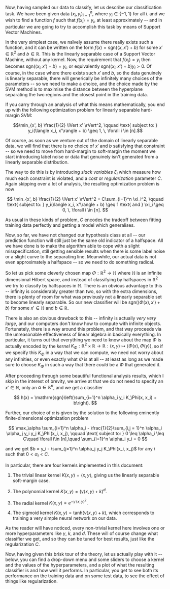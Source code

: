 Now, having sampled our data to classify, let us describe our classification task. We have been given data $(x_i,\, y_i)_{i=1}^n$, where $y_i \in \{-1,1\}$ for all $i$. and we wish to find a function $f$ such that $f(x_i) = y_i$, at least approximately -- and in particular we are going to try to accomplish this task by means of Support Vector Machines.

In the very simplest case, we naïvely assume there really exists such a function, and it can be written on the form $f(x) = \mathrm{sgn}(\langle x,x'\rangle + b)$ for some $x' \in \mathbb{R}^2$ and $b \in \mathbb{R}$. This is the linearly separable case of a Support Vector Machine, without any kernel. Now, the requirement that $f(x_i) = y_i$ then becomes $\mathrm{sgn}(\langle x_i, x'\rangle + b) = y_i$, or equivalently $\mathrm{sgn}(\langle x_i, x'\rangle + b)y_i > 0$. Of course, in the case where there exists such $x'$ and $b$, so the data genuinely is linearly separable, there will generically be infinitely many choices of the parameters -- so we need to make a choice, and the choice made by the SVM method is to maximise the distance between the hyperplane separating the two regions and the closest point in the training data.

If you carry through an analysis of what this means mathematically, you end up with the following optimization problem for linearly separable hard-margin SVM:

$$\min_{x', b} \frac{1}{2} \lVert x' \rVert^2, \qquad \text{ subject to: } y_i(\langle x_i, x'\rangle + b) \geq 1, \, \forall i \in [n].$$

Of course, as soon as we venture out of the domain of linearly separable data, we will find that there is *no* choice of $x'$ and $b$ satisfying that constraint -- so we need to move from hard-margin to soft-margin the moment we start introducing label noise or data that genuinely isn't generated from a linearly separable distribution.

The way to do this is by introducing *slack variables* $\xi_i$ which measure how much each constraint is violated, and a *cost* or *regularization* parameter $C$. Again skipping over a lot of analysis, the resulting optimization problem is now

$$
\min_{x', b} \frac{1}{2} \lVert x' \rVert^2 + C\sum_{i=1}^n \xi_i^2, \qquad \text{ subject to: } y_i(\langle x_i, x'\rangle + b) \geq 1 \text{ and } \xi_i \geq 0, \, \forall i \in [n].
$$

As usual in these kinds of problem, $C$ encodes the tradeoff between fitting training data perfectly and getting a model which generalises.

Now, so far, we have not changed our hypothesis class at all -- our prediction function will still just be the same old indicator of a halfspace. All we have done is to make the algorithm able to cope with a slight misspecification, still getting sensible results when there is some label noise or a slight curve to the separating line. Meanwhile, our actual data is not even approximately a halfspace -- so we need to do something radical.

So let us pick some cleverly chosen map $\Phi: \mathbb{R}^2 \to \mathbb{H}$ where $\mathbb{H}$ is an infinite dimensional Hilbert space, and instead of classifying by halfspaces in $\mathbb{R}^2$ we try to classify by halfspaces in $\mathbb{H}$. There is an obvious advantage to this -- infinity is considerably greater than two, so with the extra dimensions, there is plenty of room for what was previously not a linearly separable set to become linearly separable. So our new classifier will be $\mathrm{sgn}(\langle \Phi(x), x' \rangle + b)$ for some $x' \in \mathbb{H}$ and $b \in \mathbb{R}$.

There is also an obvious drawback to this -- infinity is actually *very very large*, and our computers don't know how to compute with infinite objects. Fortunately, there is a way around this problem, and that way proceeds via the unreasonable effectiveness of linear algebra in basically everything. In particular, it turns out that everything we need to know about the map $\Phi$ is actually encoded by the *kernel* $K_\Phi: \mathbb{R}^2 \times \mathbb{R} \to \mathbb{R}: (x, y) \mapsto \langle \Phi(x), \Phi(y)\rangle$, so if we specify this $K_\Phi$ in a way that we can compute, we need not worry about any infinities, or even exactly what $\Phi$ is at all -- at least as long as we made sure to choose $K_\Phi$ in such a way that there *could* be a $\Phi$ that generated it.

After proceeding through some beautiful functional analysis results, which I skip in the interest of brevity, we arrive at that we do not need to specify an $x' \in \mathbb{H}$, only an $\alpha \in \mathbb{R}^n$, and we get a classifier

$$
h(x) = \mathrm{sgn}\left(\sum_{i=1}^n \alpha_i y_i K_\Phi(x, x_i) + b\right).
$$

Further, our choice of $\alpha$ is given by the solution to the following eminently finite-dimensional optimization problem

$$
\max_\alpha \sum_{i=1}^n \alpha_i - \frac{1}{2}\sum_{i,j = 1}^n \alpha_i \alpha_j y_i y_j K_\Phi(x_i, x_j), \qquad \text{ subject to: } 0 \leq \alpha_i \leq C\quad \forall i\in [n],\quad \sum_{i=1}^n \alpha_i y_i = 0 
$$

and we get $b = y_i - \sum_{j=1}^n \alpha_j y_j K_\Phi(x_i, x_j)$ for any $i$ such that $0 < \alpha_i < C$.

In particular, there are four kernels implemented in this document:

1.  The trivial linear kernel $K(x, y) = \langle x, y \rangle$, giving us the linearly separable soft-margin case.

2.  The polynomial kernel $K(x,y) = (\gamma \langle x, y \rangle + k)^d$.

3.  The radial kernel $K(x,y) = e^{-\gamma\, \langle x, y\rangle^2}$.

4.  The sigmoid kernel $K(x,y) = \mathrm{tanh}(\gamma\langle x, y\rangle + k)$, which corresponds to training a very simple neural network on our data.

As the reader will have noticed, every non-trivial kernel here involves one or more hyperparameters like $\gamma$, $k$, and $d$. These will of course change what classifier we get, and so they can be tuned for best results, just like the regularization $C$.

Now, having given this brisk tour of the theory, let us actually play with it -- below, you can find a drop-down menu and some sliders to choose a kernel and the values of the hyperparameters, and a plot of what the resulting classifier is and how well it performs. In particular, you get to see both its performance on the training data and on some test data, to see the effect of things like regularization.
